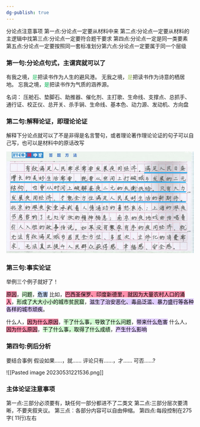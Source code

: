 ```yaml
---
dg-publish: true
---
```


分论点注意事项
第一点:分论点一定要从材料中来
第二点∶分论点一定要从材料的主逻辑中找第三点∶分论点一定要符合题干要求
第四点:分论点一定是同一类要素
第五点:分论点一定要按照同一套标准划分第六点:分论点一定要属于同一个层级


### 第一句:分论点句式，主谓宾就可以了
有我之境，<font color="#2DC26B">是</font>把读书作为人生的避风港。
无我之境，<font color="#00b050"><font color="#9bbb59">是</font></font>把读书作为诗意的栖居地。
忘我之境，<font color="#00b050">是</font>把读书作为气质的涵养源。

名词：
压舱石、垫脚石、助推器、催化剂、主打歌、生命线、支撑点、总抓手、通行证、校正仪、总开关、杀手锏、生命线、基本色、动力源、发动机、方向盘


### 第二句:解释论证，即理论论证

解释下分论点就可以了不是非得是名言警句，或者理论著作理论论证的句子可以自己写，也可以是材料中的原话改写

![](../images/Pasted%20image%2020230601145522.png)
### 第三句:事实论证

举例三个例子就好了！

<mark style="background: #FF5582A6;">原因</mark>，<mark style="background: #BBFABBA6;">问题</mark>，<mark style="background: #ADCCFFA6;">危害</mark>
比如，<mark style="background: #FF5582A6;">巴西圣保罗、印度新德里，就因为大量农村人口的涌入</mark>，<mark style="background: #BBFABBA6;">形成了大大小小的城市贫民窟</mark>，<mark style="background: #D2B3FFA6;">滋生了治安恶化、毒品泛滥、暴力盛行等各种各样的城市顽疾</mark>。

什么人，<mark style="background: #FF5582A6;">因为什么原因</mark>，<mark style="background: #BBFABBA6;">干了什么事，导致了什么问题</mark>，<mark style="background: #D2B3FFA6;">带来什么危害</mark>
什么人，<mark style="background: #FF5582A6;">因为什么原因</mark>，<mark style="background: #BBFABBA6;">干了什么事，取得了什么成绩</mark>，<mark style="background: #D2B3FFA6;">产生什么影响</mark>

### 第四句:例后分析

要结合事例 
假设如果.....，就......
评论只有......，才......
可否......?

![[Pasted image 20230531221536.png]]



### 主体论证注意事项
第一点:三部分必须要有，缺任何一部分都进不了二类文
第二点:三部分层次要清晰，不要夹叙夹议。
第三点︰各部分内容可以自由伸缩。
第四点:每段控制在275字( 11行)左右

